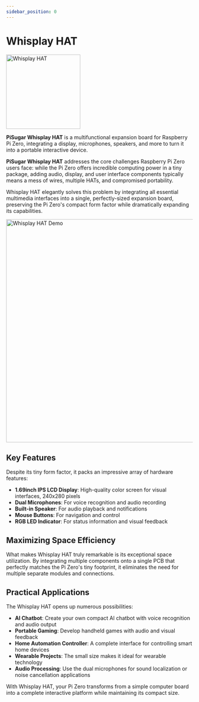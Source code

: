 ```yaml
---
sidebar_position: 0
---
```


# Whisplay HAT

<img src="/img/whisplay_logo@4x-8.png" alt="Whisplay HAT" width="200"></img>

**PiSugar Whisplay HAT** is a multifunctional expansion board for Raspberry Pi Zero, integrating a display, microphones, speakers, and more to turn it into a portable interactive device.

**PiSugar Whisplay HAT** addresses the core challenges Raspberry Pi Zero users face: while the Pi Zero offers incredible computing power in a tiny package, adding audio, display, and user interface components typically means a mess of wires, multiple HATs, and compromised portability. 

Whisplay HAT elegantly solves this problem by integrating all essential multimedia interfaces into a single, perfectly-sized expansion board, preserving the Pi Zero's compact form factor while dramatically expanding its capabilities.

<img src="/img/whisplay-demo.jpg" alt="Whisplay HAT Demo" width="600"></img>

## Key Features
Despite its tiny form factor, it packs an impressive array of hardware features:

- **1.69inch IPS LCD Display**: High-quality color screen for visual interfaces, 240x280 pixels
- **Dual Microphones**: For voice recognition and audio recording
- **Built-in Speaker**: For audio playback and notifications
- **Mouse Buttons**: For navigation and control
- **RGB LED Indicator**: For status information and visual feedback

## Maximizing Space Efficiency

What makes Whisplay HAT truly remarkable is its exceptional space utilization. By integrating multiple components onto a single PCB that perfectly matches the Pi Zero's tiny footprint, it eliminates the need for multiple separate modules and connections.

## Practical Applications

The Whisplay HAT opens up numerous possibilities:

- **AI Chatbot**: Create your own compact AI chatbot with voice recognition and audio output
- **Portable Gaming**: Develop handheld games with audio and visual feedback
- **Home Automation Controller**: A complete interface for controlling smart home devices
- **Wearable Projects**: The small size makes it ideal for wearable technology
- **Audio Processing**: Use the dual microphones for sound localization or noise cancellation applications

With Whisplay HAT, your Pi Zero transforms from a simple computer board into a complete interactive platform while maintaining its compact size.
